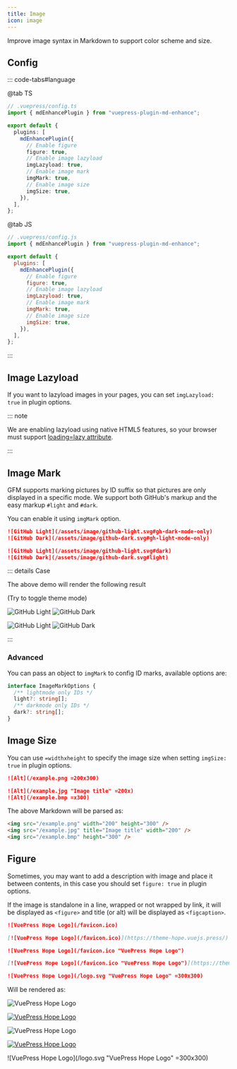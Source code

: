 ```yaml
---
title: Image
icon: image
---
```


Improve image syntax in Markdown to support color scheme and size.

<!-- more -->

## Config

::: code-tabs#language

@tab TS

```ts {7-14}
// .vuepress/config.ts
import { mdEnhancePlugin } from "vuepress-plugin-md-enhance";

export default {
  plugins: [
    mdEnhancePlugin({
      // Enable figure
      figure: true,
      // Enable image lazyload
      imgLazyload: true,
      // Enable image mark
      imgMark: true,
      // Enable image size
      imgSize: true,
    }),
  ],
};
```

@tab JS

```js {7-14}
// .vuepress/config.js
import { mdEnhancePlugin } from "vuepress-plugin-md-enhance";

export default {
  plugins: [
    mdEnhancePlugin({
      // Enable figure
      figure: true,
      // Enable image lazyload
      imgLazyload: true,
      // Enable image mark
      imgMark: true,
      // Enable image size
      imgSize: true,
    }),
  ],
};
```

:::

## Image Lazyload

If you want to lazyload images in your pages, you can set `imgLazyload: true` in plugin options.

::: note

We are enabling lazyload using native HTML5 features, so your browser must support [loading=lazy attribute](https://caniuse.com/loading-lazy-attr).

:::

## Image Mark

GFM supports marking pictures by ID suffix so that pictures are only displayed in a specific mode. We support both GitHub's markup and the easy markup `#light` and `#dark`.

You can enable it using `imgMark` option.

```md
![GitHub Light](/assets/image/github-light.svg#gh-dark-mode-only)
![GitHub Dark](/assets/image/github-dark.svg#gh-light-mode-only)

![GitHub Light](/assets/image/github-light.svg#dark)
![GitHub Dark](/assets/image/github-dark.svg#light)
```

::: details Case

The above demo will render the following result

<AppearanceSwitch /> (Try to toggle theme mode)

![GitHub Light](/assets/image/github-light.svg#gh-dark-mode-only)
![GitHub Dark](/assets/image/github-dark.svg#gh-light-mode-only)

![GitHub Light](/assets/image/github-light.svg#dark)
![GitHub Dark](/assets/image/github-dark.svg#light)

:::

### Advanced

You can pass an object to `imgMark` to config ID marks, available options are:

```ts
interface ImageMarkOptions {
  /** lightmode only IDs */
  light?: string[];
  /** darkmode only IDs */
  dark?: string[];
}
```

## Image Size

You can use `=widthxheight` to specify the image size when setting `imgSize: true` in plugin options.

```md
![Alt](/example.png =200x300)

![Alt](/example.jpg "Image title" =200x)
![Alt](/example.bmp =x300)
```

The above Markdown will be parsed as:

```html
<img src="/example.png" width="200" height="300" />
<img src="/example.jpg" title="Image title" width="200" />
<img src="/example.bmp" height="300" />
```

## Figure

Sometimes, you may want to add a description with image and place it between contents, in this case you should set `figure: true` in plugin options.

If the image is standalone in a line, wrapped or not wrapped by link, it will be displayed as `<figure>` and title (or alt) will be displayed as `<figcaption>`.

```md
![VuePress Hope Logo](/favicon.ico)

[![VuePress Hope Logo](/favicon.ico)](https://theme-hope.vuejs.press/)

![VuePress Hope Logo](/favicon.ico "VuePress Hope Logo")

[![VuePress Hope Logo](/favicon.ico "VuePress Hope Logo")](https://theme-hope.vuejs.press/)

![VuePress Hope Logo](/logo.svg "VuePress Hope Logo" =300x300)
```

Will be rendered as:

![VuePress Hope Logo](/favicon.ico)

[![VuePress Hope Logo](/favicon.ico)](https://theme-hope.vuejs.press/)

![VuePress Hope Logo](/favicon.ico "VuePress Hope Logo")

[![VuePress Hope Logo](/favicon.ico "VuePress Hope Logo")](https://theme-hope.vuejs.press/)

![VuePress Hope Logo](/logo.svg "VuePress Hope Logo" =300x300)

<script setup lang="ts">
import AppearanceSwitch from "@theme-hope/modules/outlook/components/AppearanceSwitch";
</script>
